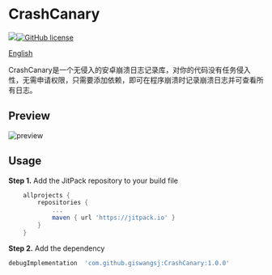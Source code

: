 # CrashCanary

[![](https://jitpack.io/v/giswangsj/CrashCanary.svg)](https://jitpack.io/#giswangsj/CrashCanary)[![GitHub license](https://img.shields.io/github/license/giswangsj/CrashCanary.svg)](http://www.apache.org/licenses/LICENSE-2.0)

[English](./README_EN.md)

CrashCanary是一个无侵入的安卓崩溃日志记录库，对你的代码没有任务侵入性，无需申请权限，只需要添加依赖，即可在程序崩溃时记录崩溃日志并可查看所有日志。

## Preview

![preview](https://wangsj.oss-cn-shanghai.aliyuncs.com/img/crash_canary.gif)

## Usage

**Step 1.** Add the JitPack repository to your build file

```groovy
	allprojects {
		repositories {
			...
			maven { url 'https://jitpack.io' }
		}
	}
```

**Step 2.** Add the dependency

```groovy
debugImplementation  'com.github.giswangsj:CrashCanary:1.0.0'
```

